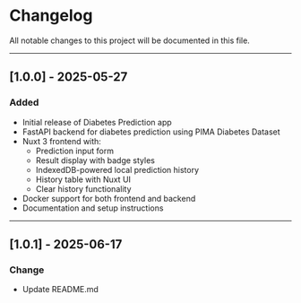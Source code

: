 # Changelog

All notable changes to this project will be documented in this file.

---

## [1.0.0] - 2025-05-27

### Added
- Initial release of Diabetes Prediction app
- FastAPI backend for diabetes prediction using PIMA Diabetes Dataset
- Nuxt 3 frontend with:
  - Prediction input form
  - Result display with badge styles
  - IndexedDB-powered local prediction history
  - History table with Nuxt UI
  - Clear history functionality
- Docker support for both frontend and backend
- Documentation and setup instructions

---

## [1.0.1] - 2025-06-17

### Change
- Update README.md